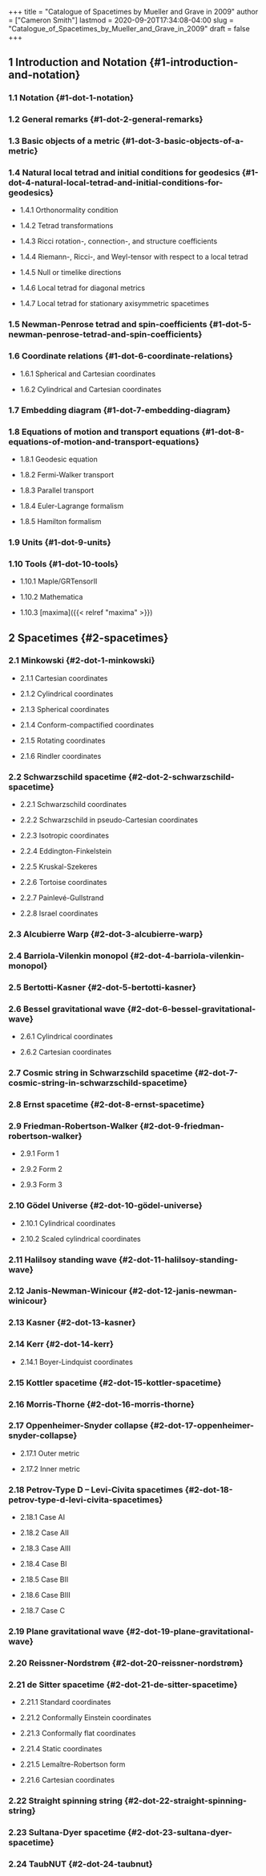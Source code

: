 +++
title = "Catalogue of Spacetimes by Mueller and Grave in 2009"
author = ["Cameron Smith"]
lastmod = 2020-09-20T17:34:08-04:00
slug = "Catalogue_of_Spacetimes_by_Mueller_and_Grave_in_2009"
draft = false
+++

## 1 Introduction and Notation {#1-introduction-and-notation}


### 1.1 Notation {#1-dot-1-notation}


### 1.2 General remarks {#1-dot-2-general-remarks}


### 1.3 Basic objects of a metric {#1-dot-3-basic-objects-of-a-metric}


### 1.4 Natural local tetrad and initial conditions for geodesics {#1-dot-4-natural-local-tetrad-and-initial-conditions-for-geodesics}

<!--list-separator-->

-  1.4.1 Orthonormality condition

<!--list-separator-->

-  1.4.2 Tetrad transformations

<!--list-separator-->

-  1.4.3 Ricci rotation-, connection-, and structure coefficients

<!--list-separator-->

-  1.4.4 Riemann-, Ricci-, and Weyl-tensor with respect to a local tetrad

<!--list-separator-->

-  1.4.5 Null or timelike directions

<!--list-separator-->

-  1.4.6 Local tetrad for diagonal metrics

<!--list-separator-->

-  1.4.7 Local tetrad for stationary axisymmetric spacetimes


### 1.5 Newman-Penrose tetrad and spin-coefficients {#1-dot-5-newman-penrose-tetrad-and-spin-coefficients}


### 1.6 Coordinate relations {#1-dot-6-coordinate-relations}

<!--list-separator-->

-  1.6.1 Spherical and Cartesian coordinates

<!--list-separator-->

-  1.6.2 Cylindrical and Cartesian coordinates


### 1.7 Embedding diagram {#1-dot-7-embedding-diagram}


### 1.8 Equations of motion and transport equations {#1-dot-8-equations-of-motion-and-transport-equations}

<!--list-separator-->

-  1.8.1 Geodesic equation

<!--list-separator-->

-  1.8.2 Fermi-Walker transport

<!--list-separator-->

-  1.8.3 Parallel transport

<!--list-separator-->

-  1.8.4 Euler-Lagrange formalism

<!--list-separator-->

-  1.8.5 Hamilton formalism


### 1.9 Units {#1-dot-9-units}


### 1.10 Tools {#1-dot-10-tools}

<!--list-separator-->

-  1.10.1 Maple/GRTensorII

<!--list-separator-->

-  1.10.2 Mathematica

<!--list-separator-->

-  1.10.3 [maxima]({{< relref "maxima" >}})


## 2 Spacetimes {#2-spacetimes}


### 2.1 Minkowski {#2-dot-1-minkowski}

<!--list-separator-->

-  2.1.1 Cartesian coordinates

<!--list-separator-->

-  2.1.2 Cylindrical coordinates

<!--list-separator-->

-  2.1.3 Spherical coordinates

<!--list-separator-->

-  2.1.4 Conform-compactified coordinates

<!--list-separator-->

-  2.1.5 Rotating coordinates

<!--list-separator-->

-  2.1.6 Rindler coordinates


### 2.2 Schwarzschild spacetime {#2-dot-2-schwarzschild-spacetime}

<!--list-separator-->

-  2.2.1 Schwarzschild coordinates

<!--list-separator-->

-  2.2.2 Schwarzschild in pseudo-Cartesian coordinates

<!--list-separator-->

-  2.2.3 Isotropic coordinates

<!--list-separator-->

-  2.2.4 Eddington-Finkelstein

<!--list-separator-->

-  2.2.5 Kruskal-Szekeres

<!--list-separator-->

-  2.2.6 Tortoise coordinates

<!--list-separator-->

-  2.2.7 Painlevé-Gullstrand

<!--list-separator-->

-  2.2.8 Israel coordinates


### 2.3 Alcubierre Warp {#2-dot-3-alcubierre-warp}


### 2.4 Barriola-Vilenkin monopol {#2-dot-4-barriola-vilenkin-monopol}


### 2.5 Bertotti-Kasner {#2-dot-5-bertotti-kasner}


### 2.6 Bessel gravitational wave {#2-dot-6-bessel-gravitational-wave}

<!--list-separator-->

-  2.6.1 Cylindrical coordinates

<!--list-separator-->

-  2.6.2 Cartesian coordinates


### 2.7 Cosmic string in Schwarzschild spacetime {#2-dot-7-cosmic-string-in-schwarzschild-spacetime}


### 2.8 Ernst spacetime {#2-dot-8-ernst-spacetime}


### 2.9 Friedman-Robertson-Walker {#2-dot-9-friedman-robertson-walker}

<!--list-separator-->

-  2.9.1 Form 1

<!--list-separator-->

-  2.9.2 Form 2

<!--list-separator-->

-  2.9.3 Form 3


### 2.10 Gödel Universe {#2-dot-10-gödel-universe}

<!--list-separator-->

-  2.10.1 Cylindrical coordinates

<!--list-separator-->

-  2.10.2 Scaled cylindrical coordinates


### 2.11 Halilsoy standing wave {#2-dot-11-halilsoy-standing-wave}


### 2.12 Janis-Newman-Winicour {#2-dot-12-janis-newman-winicour}


### 2.13 Kasner {#2-dot-13-kasner}


### 2.14 Kerr {#2-dot-14-kerr}

<!--list-separator-->

-  2.14.1 Boyer-Lindquist coordinates


### 2.15 Kottler spacetime {#2-dot-15-kottler-spacetime}


### 2.16 Morris-Thorne {#2-dot-16-morris-thorne}


### 2.17 Oppenheimer-Snyder collapse {#2-dot-17-oppenheimer-snyder-collapse}

<!--list-separator-->

-  2.17.1 Outer metric

<!--list-separator-->

-  2.17.2 Inner metric


### 2.18 Petrov-Type D – Levi-Civita spacetimes {#2-dot-18-petrov-type-d-levi-civita-spacetimes}

<!--list-separator-->

-  2.18.1 Case AI

<!--list-separator-->

-  2.18.2 Case AII

<!--list-separator-->

-  2.18.3 Case AIII

<!--list-separator-->

-  2.18.4 Case BI

<!--list-separator-->

-  2.18.5 Case BII

<!--list-separator-->

-  2.18.6 Case BIII

<!--list-separator-->

-  2.18.7 Case C


### 2.19 Plane gravitational wave {#2-dot-19-plane-gravitational-wave}


### 2.20 Reissner-Nordstrøm {#2-dot-20-reissner-nordstrøm}


### 2.21 de Sitter spacetime {#2-dot-21-de-sitter-spacetime}

<!--list-separator-->

-  2.21.1 Standard coordinates

<!--list-separator-->

-  2.21.2 Conformally Einstein coordinates

<!--list-separator-->

-  2.21.3 Conformally flat coordinates

<!--list-separator-->

-  2.21.4 Static coordinates

<!--list-separator-->

-  2.21.5 Lemaître-Robertson form

<!--list-separator-->

-  2.21.6 Cartesian coordinates


### 2.22 Straight spinning string {#2-dot-22-straight-spinning-string}


### 2.23 Sultana-Dyer spacetime {#2-dot-23-sultana-dyer-spacetime}


### 2.24 TaubNUT {#2-dot-24-taubnut}
